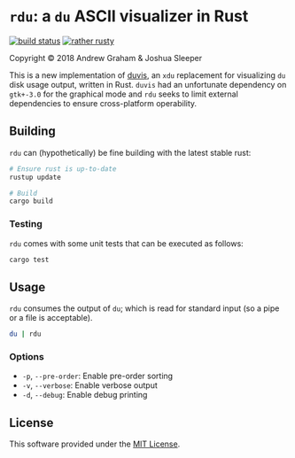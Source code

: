 # `rdu`: a `du` ASCII visualizer in Rust #

[![build status](https://gitlab.com/andeh575/rdu/badges/master/build.svg)](https://gitlab.com/andeh575/rdu/commits/master)
[![rather rusty](https://img.shields.io/badge/rather-rusty-%23B7410E.svg)](https://www.rustup.rs/)

Copyright © 2018 Andrew Graham & Joshua Sleeper

This is a new implementation of [duvis](https://github.com/BartMassey/duvis), an `xdu` replacement for visualizing `du` disk usage output, written in Rust. `duvis` had an unfortunate dependency on `gtk+-3.0` for the graphical mode and `rdu` seeks to limit external dependencies to ensure cross-platform operability.

## Building ##

`rdu` can (hypothetically) be fine building with the latest stable rust:

```sh
# Ensure rust is up-to-date
rustup update

# Build
cargo build
```

### Testing ###

`rdu` comes with some unit tests that can be executed as follows:

```sh
cargo test
```

## Usage ##

`rdu` consumes the output of `du`; which is read for standard input (so a pipe or a file is acceptable).

```sh
du | rdu
```

### Options ###

+ `-p`, `--pre-order`: Enable pre-order sorting
+ `-v`, `--verbose`: Enable verbose output
+ `-d`, `--debug`: Enable debug printing

## License ##

This software provided under the [MIT License](https://opensource.org/licenses/MIT).
